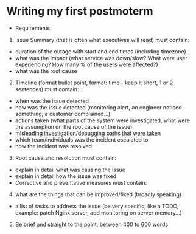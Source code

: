 # Writing my first postmoterm

- Requirements

1. Issue Summary (that is often what executives will read) must contain:
- duration of the outage with start and end times (including timezone)
- what was the impact (what service was down/slow? What were user experiencing? How many % of the users were affected?)
- what was the root cause
2. Timeline (format bullet point, format: time - keep it short, 1 or 2 sentences) must contain:

- when was the issue detected
- how was the issue detected (monitoring alert, an engineer noticed something, a customer complained…)
- actions taken (what parts of the system were investigated, what were the assumption on the root cause of the issue)
- misleading investigation/debugging paths that were taken
- which team/individuals was the incident escalated to
- how the incident was resolved
3. Root cause and resolution must contain:

- explain in detail what was causing the issue
- explain in detail how the issue was fixed
- Corrective and preventative measures must contain:

4. what are the things that can be improved/fixed (broadly speaking)
- a list of tasks to address the issue (be very specific, like a TODO, example: patch Nginx server, add monitoring on server memory…)
5. Be brief and straight to the point, between 400 to 600 words
